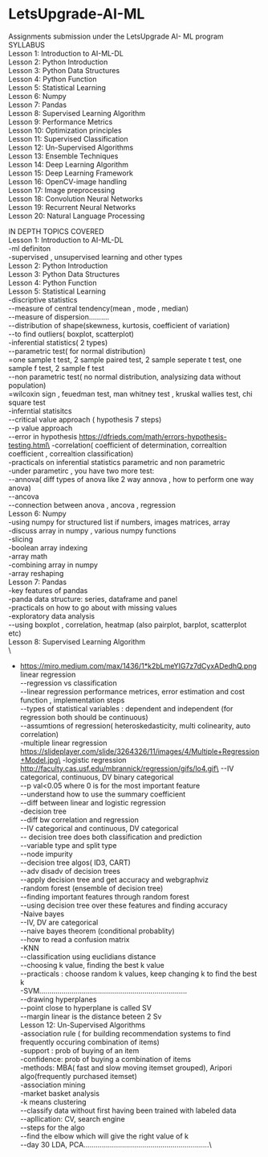 # LetsUpgrade-AI-ML
Assignments submission under the LetsUpgrade AI- ML program <br/>
SYLLABUS<br/>
Lesson 1: Introduction to AI-ML-DL<br/>
Lesson 2: Python Introduction<br/>
Lesson 3: Python Data Structures<br/>
Lesson 4: Python Function<br/>
Lesson 5: Statistical Learning<br/>
Lesson 6: Numpy<br/>
Lesson 7: Pandas<br/>
Lesson 8: Supervised Learning Algorithm<br/>
Lesson 9: Performance Metrics<br/>
Lesson 10: Optimization principles<br/>
Lesson 11: Supervised Classification<br/>
Lesson 12: Un-Supervised Algorithms<br/>
Lesson 13: Ensemble Techniques<br/>
Lesson 14: Deep Learning Algorithm<br/>
Lesson 15: Deep Learning Framework<br/>
Lesson 16: OpenCV-image handling<br/>
Lesson 17: Image preprocessing<br/>
Lesson 18: Convolution Neural Networks<br/>
Lesson 19: Recurrent Neural Networks<br/>
Lesson 20: Natural Language Processing<br/>

IN DEPTH TOPICS COVERED\
Lesson 1: Introduction to AI-ML-DL<br/>
-ml definiton <br/>
-supervised , unsupervised learning and other types<br/>
Lesson 2: Python Introduction<br/>
Lesson 3: Python Data Structures<br/>
Lesson 4: Python Function<br/>
Lesson 5: Statistical Learning<br/>
-discriptive statistics<br/>
 --measure of central tendency(mean , mode , median)\
 --measure of dispersion..........\
 --distribution of shape(skewness, kurtosis, coefficient of variation)\
 --to find outliers( boxplot, scatterplot)\
-inferential statistics( 2 types)\
 --parametric test( for normal distribution)\
   =one sample t test, 2 sample paired test, 2 sample seperate t test, one sample f test, 2 sample f test\
 --non parametric test( no normal distribution, analysizing data without population)\
   =wilcoxin sign , feuedman test, man whitney test , kruskal wallies test, chi square test\
-inferntial statisitcs\
 --critical value approach ( hypothesis 7 steps)\
 --p value approach \
 --error in hypothesis https://dfrieds.com/math/errors-hypothesis-testing.html\
-correlation( coefficient of determination, correaltion coefficient , correaltion classification)\
-practicals on inferential statistics parametric and non parametric \
-under parametirc , you have two more test:\
 --annova( diff types of anova like 2 way annova , how to perform one way anova)\
 --ancova \
 --connection between anova , ancova , regression\
Lesson 6: Numpy<br/>
-using numpy for structured list if numbers, images matrices, array \
-discuss array in numpy , various numpy functions\
-slicing \
-boolean array indexing \
-array math\
-combining array in numpy \
-array reshaping \
Lesson 7: Pandas<br/>
-key features of pandas\
-panda data structure: series, dataframe and panel\
-practicals on how to go about with missing values\
-exploratory data analysis \
 --using boxplot , correlation, heatmap (also pairplot, barplot, scatterplot etc)\
Lesson 8: Supervised Learning Algorithm<br/>\
- https://miro.medium.com/max/1436/1*k2bLmeYIG7z7dCyxADedhQ.png linear regression\
 --regression vs classification\
 --linear regression performance metrices, error estimation and cost function , implementation steps\
 --types of statistical variables : dependent and independent (for regression both should be continuous)\
 --assumtions of regression( heteroskedasticity, multi colinearity, auto correlation)\
-multiple linear regression https://slideplayer.com/slide/3264326/11/images/4/Multiple+Regression+Model.jpg\
-logistic regression http://faculty.cas.usf.edu/mbrannick/regression/gifs/lo4.gif\
 --IV categorical, continuous, DV binary categorical\
 --p val<0.05 where 0 is for the most important feature\
 --understand how to use the summary coefficient\
 --diff between linear and logistic regression\
-decision tree\
 --diff bw correlation and regression\
 --IV categorical and continuous, DV categorical\
 -- decision tree does both classification and prediction\
 --variable type and split type\
 --node impurity\
 --decision tree algos( ID3, CART)\
 --adv disadv of decision trees\
 --apply decision tree and get accuracy and webgraphviz\
-random forest (ensemble of decision tree)\
 --finding important features through random forest\
 --using decision tree over these features and finding accuracy\
-Naive bayes\
 --IV, DV are categorical\
 --naive bayes theorem (conditional probablity)\
 --how to read a confusion matrix\
-KNN\
 --classification using euclidians distance\
 --choosing k value, finding the best k value\
 --practicals : choose random k values, keep changing k to find the best k\
-SVM.........................................................................\
 --drawing hyperplanes\
 --point close to hyperplane is called SV\
 --margin linear is the distance beteen 2 Sv\
Lesson 12: Un-Supervised Algorithms<br/>
-association rule ( for building recommendation systems to find frequently occuring combination of items)\
-support : prob of buying of an item\
-confidence: prob of buying a combination of items\
-methods: MBA( fast and slow moving itemset grouped), Aripori algo(frequently purchased itemset)\
-association mining \
-market basket analysis\
-k means clustering\
 --classify data without first having been trained with labeled data\
 --apllication: CV, search engine\
 --steps for the algo\
 --find the elbow which will give the right value of k\
 --day 30 LDA, PCA..............................................................\

 

  
